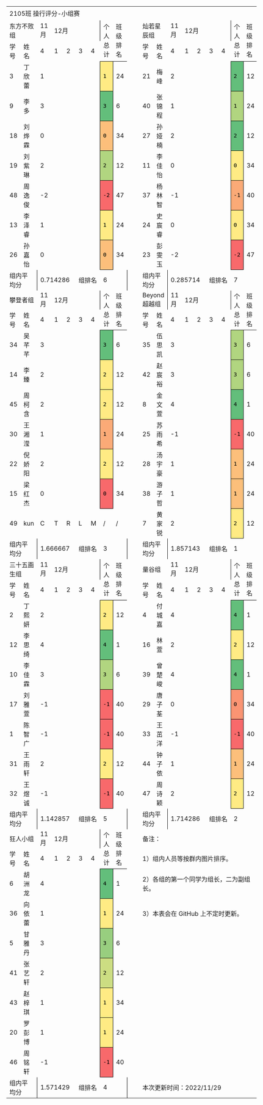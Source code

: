 <table border="0" cellpadding="0" cellspacing="0" width="652" style="border-collapse:
 collapse;table-layout:fixed;width:492pt">
 <colgroup><col class="xl66" width="33" style="mso-width-source:userset;mso-width-alt:1056;
 width:25pt">
 <col class="xl66" width="72" style="mso-width-source:userset;mso-width-alt:2304;
 width:54pt">
 <col class="xl66" width="29" span="5" style="mso-width-source:userset;mso-width-alt:
 928;width:22pt">
 <col class="xl66" width="35" style="mso-width-source:userset;mso-width-alt:1120;
 width:26pt">
 <col class="xl66" width="36" style="mso-width-source:userset;mso-width-alt:1152;
 width:27pt">
 <col class="xl66" width="6" style="mso-width-source:userset;mso-width-alt:192;
 width:5pt">
 <col class="xl66" width="33" style="mso-width-source:userset;mso-width-alt:1056;
 width:25pt">
 <col class="xl66" width="72" style="width:54pt">
 <col class="xl66" width="29" span="5" style="mso-width-source:userset;mso-width-alt:
 928;width:22pt">
 <col class="xl66" width="35" span="2" style="mso-width-source:userset;mso-width-alt:
 1120;width:26pt">
 <col class="xl66" width="5" style="mso-width-source:userset;mso-width-alt:160;
 width:4pt">
 </colgroup><tbody><tr height="36" style="mso-height-source:userset;height:27.0pt">
  <td colspan="19" height="36" class="xl76" width="647" style="border-right:.5pt solid black;
  height:27.0pt;width:488pt">2105班 操行评分-小组赛</td>
  <td class="xl68" width="5" style="width:4pt">　</td>
 </tr>
 <tr height="21" style="height:15.75pt">
  <td colspan="2" height="21" class="xl65" style="height:15.75pt">东方不败组</td>
  <td class="xl85" style="border-top:none;border-left:none">11月</td>
  <td colspan="4" class="xl87" style="border-right:.5pt solid black;border-left:
  none">12月</td>
  <td rowspan="2" class="xl80" width="35" style="border-bottom:.5pt solid black;
  border-top:none;width:26pt">个人总计</td>
  <td rowspan="2" class="xl80" width="36" style="border-bottom:.5pt solid black;
  border-top:none;width:27pt">班级排名</td>
  <td class="xl69" width="6" style="border-top:none;border-left:none;width:5pt">　</td>
  <td colspan="2" class="xl65" style="border-left:none">灿若星辰组</td>
  <td class="xl85" style="border-top:none;border-left:none">11月</td>
  <td colspan="4" class="xl87" style="border-right:.5pt solid black;border-left:
  none">12月</td>
  <td rowspan="2" class="xl80" width="35" style="border-bottom:.5pt solid black;
  border-top:none;width:26pt">个人总计</td>
  <td rowspan="2" class="xl80" width="35" style="border-bottom:.5pt solid black;
  border-top:none;width:26pt">班级排名</td>
  <td class="xl68">　</td>
 </tr>
 <tr height="21" style="height:15.75pt">
  <td height="21" class="xl65" style="height:15.75pt;border-top:none">学号</td>
  <td class="xl65" style="border-top:none;border-left:none">姓名</td>
  <td class="xl65" style="border-top:none;border-left:none">4</td>
  <td class="xl86" style="border-left:none">1</td>
  <td class="xl86" style="border-left:none">2</td>
  <td class="xl86" style="border-left:none">3</td>
  <td class="xl86" style="border-left:none">4</td>
  <td class="xl70" width="6" style="border-left:none;width:5pt">　</td>
  <td class="xl65" style="border-top:none;border-left:none">学号</td>
  <td class="xl65" style="border-top:none;border-left:none">姓名</td>
  <td class="xl65" style="border-top:none;border-left:none">4</td>
  <td class="xl86" style="border-left:none">1</td>
  <td class="xl86" style="border-left:none">2</td>
  <td class="xl86" style="border-left:none">3</td>
  <td class="xl86" style="border-left:none">4</td>
  <td class="xl68">　</td>
 </tr>
 <tr height="21" style="height:15.75pt">
  <td height="21" class="xl65" style="height:15.75pt;border-top:none">3</td>
  <td class="xl65" style="border-top:none;border-left:none">丁欣蕾</td>
  <td class="xl65" style="border-top:none;border-left:none">1</td>
  <td class="xl65" style="border-top:none;border-left:none">　</td>
  <td class="xl65" style="border-top:none;border-left:none">　</td>
  <td class="xl65" style="border-top:none;border-left:none">　</td>
  <td class="xl65" style="border-top:none;border-left:none">　</td>
  <td class="xl65" style="border-top:none;border-left:none;font-size:11.0pt;
  color:black;font-weight:400;text-decoration:none;text-underline-style:none;
  text-line-through:none;font-family:华文中宋, monospace;mso-font-charset:134;
  border:.5pt solid windowtext;background:#FFEB84;mso-pattern:black none">1</td>
  <td class="xl65" style="border-top:none;border-left:none">24</td>
  <td class="xl67" style="border-top:none;border-left:none">　</td>
  <td class="xl65" style="border-top:none;border-left:none">21</td>
  <td class="xl65" style="border-top:none;border-left:none">梅峰</td>
  <td class="xl65" style="border-top:none;border-left:none">2</td>
  <td class="xl65" style="border-top:none;border-left:none">　</td>
  <td class="xl65" style="border-top:none;border-left:none">　</td>
  <td class="xl65" style="border-top:none;border-left:none">　</td>
  <td class="xl65" style="border-top:none;border-left:none">　</td>
  <td class="xl65" style="border-top:none;border-left:none;font-size:11.0pt;
  color:black;font-weight:400;text-decoration:none;text-underline-style:none;
  text-line-through:none;font-family:华文中宋, monospace;mso-font-charset:134;
  border:.5pt solid windowtext;background:#63BE7B;mso-pattern:black none">2</td>
  <td class="xl65" style="border-top:none;border-left:none">12</td>
  <td class="xl68">　</td>
 </tr>
 <tr height="21" style="height:15.75pt">
  <td height="21" class="xl65" style="height:15.75pt;border-top:none">9</td>
  <td class="xl65" style="border-top:none;border-left:none">李多</td>
  <td class="xl65" style="border-top:none;border-left:none">3</td>
  <td class="xl65" style="border-top:none;border-left:none">　</td>
  <td class="xl65" style="border-top:none;border-left:none">　</td>
  <td class="xl65" style="border-top:none;border-left:none">　</td>
  <td class="xl65" style="border-top:none;border-left:none">　</td>
  <td class="xl65" style="border-top:none;border-left:none;font-size:11.0pt;
  color:black;font-weight:400;text-decoration:none;text-underline-style:none;
  text-line-through:none;font-family:华文中宋, monospace;mso-font-charset:134;
  border:.5pt solid windowtext;background:#63BE7B;mso-pattern:black none">3</td>
  <td class="xl65" style="border-top:none;border-left:none">6</td>
  <td class="xl67" style="border-top:none;border-left:none">　</td>
  <td class="xl65" style="border-top:none;border-left:none">40</td>
  <td class="xl65" style="border-top:none;border-left:none">张锦程</td>
  <td class="xl65" style="border-top:none;border-left:none">1</td>
  <td class="xl65" style="border-top:none;border-left:none">　</td>
  <td class="xl65" style="border-top:none;border-left:none">　</td>
  <td class="xl65" style="border-top:none;border-left:none">　</td>
  <td class="xl65" style="border-top:none;border-left:none">　</td>
  <td class="xl65" style="border-top:none;border-left:none;font-size:11.0pt;
  color:black;font-weight:400;text-decoration:none;text-underline-style:none;
  text-line-through:none;font-family:华文中宋, monospace;mso-font-charset:134;
  border:.5pt solid windowtext;background:#B1D580;mso-pattern:black none">1</td>
  <td class="xl65" style="border-top:none;border-left:none">24</td>
  <td class="xl68">　</td>
 </tr>
 <tr height="21" style="height:15.75pt">
  <td height="21" class="xl65" style="height:15.75pt;border-top:none">18</td>
  <td class="xl65" style="border-top:none;border-left:none">刘烨霖</td>
  <td class="xl65" style="border-top:none;border-left:none">0</td>
  <td class="xl65" style="border-top:none;border-left:none">　</td>
  <td class="xl65" style="border-top:none;border-left:none">　</td>
  <td class="xl65" style="border-top:none;border-left:none">　</td>
  <td class="xl65" style="border-top:none;border-left:none">　</td>
  <td class="xl65" style="border-top:none;border-left:none;font-size:11.0pt;
  color:black;font-weight:400;text-decoration:none;text-underline-style:none;
  text-line-through:none;font-family:华文中宋, monospace;mso-font-charset:134;
  border:.5pt solid windowtext;background:#FCBF7B;mso-pattern:black none">0</td>
  <td class="xl65" style="border-top:none;border-left:none">34</td>
  <td class="xl67" style="border-top:none;border-left:none">　</td>
  <td class="xl65" style="border-top:none;border-left:none">27</td>
  <td class="xl65" style="border-top:none;border-left:none">孙娅楠</td>
  <td class="xl65" style="border-top:none;border-left:none">2</td>
  <td class="xl65" style="border-top:none;border-left:none">　</td>
  <td class="xl65" style="border-top:none;border-left:none">　</td>
  <td class="xl65" style="border-top:none;border-left:none">　</td>
  <td class="xl65" style="border-top:none;border-left:none">　</td>
  <td class="xl65" style="border-top:none;border-left:none;font-size:11.0pt;
  color:black;font-weight:400;text-decoration:none;text-underline-style:none;
  text-line-through:none;font-family:华文中宋, monospace;mso-font-charset:134;
  border:.5pt solid windowtext;background:#63BE7B;mso-pattern:black none">2</td>
  <td class="xl65" style="border-top:none;border-left:none">12</td>
  <td class="xl68">　</td>
 </tr>
 <tr height="21" style="height:15.75pt">
  <td height="21" class="xl65" style="height:15.75pt;border-top:none">19</td>
  <td class="xl65" style="border-top:none;border-left:none">刘紫琳</td>
  <td class="xl65" style="border-top:none;border-left:none">2</td>
  <td class="xl65" style="border-top:none;border-left:none">　</td>
  <td class="xl65" style="border-top:none;border-left:none">　</td>
  <td class="xl65" style="border-top:none;border-left:none">　</td>
  <td class="xl65" style="border-top:none;border-left:none">　</td>
  <td class="xl65" style="border-top:none;border-left:none;font-size:11.0pt;
  color:black;font-weight:400;text-decoration:none;text-underline-style:none;
  text-line-through:none;font-family:华文中宋, monospace;mso-font-charset:134;
  border:.5pt solid windowtext;background:#B1D580;mso-pattern:black none">2</td>
  <td class="xl65" style="border-top:none;border-left:none">12</td>
  <td class="xl67" style="border-top:none;border-left:none">　</td>
  <td class="xl65" style="border-top:none;border-left:none">11</td>
  <td class="xl65" style="border-top:none;border-left:none">李佳怡</td>
  <td class="xl65" style="border-top:none;border-left:none">0</td>
  <td class="xl65" style="border-top:none;border-left:none">　</td>
  <td class="xl65" style="border-top:none;border-left:none">　</td>
  <td class="xl65" style="border-top:none;border-left:none">　</td>
  <td class="xl65" style="border-top:none;border-left:none">　</td>
  <td class="xl65" style="border-top:none;border-left:none;font-size:11.0pt;
  color:black;font-weight:400;text-decoration:none;text-underline-style:none;
  text-line-through:none;font-family:华文中宋, monospace;mso-font-charset:134;
  border:.5pt solid windowtext;background:#FFEB84;mso-pattern:black none">0</td>
  <td class="xl65" style="border-top:none;border-left:none">34</td>
  <td class="xl68">　</td>
 </tr>
 <tr height="21" style="height:15.75pt">
  <td height="21" class="xl65" style="height:15.75pt;border-top:none">48</td>
  <td class="xl65" style="border-top:none;border-left:none">周逸俊</td>
  <td class="xl65" style="border-top:none;border-left:none">-2</td>
  <td class="xl65" style="border-top:none;border-left:none">　</td>
  <td class="xl65" style="border-top:none;border-left:none">　</td>
  <td class="xl65" style="border-top:none;border-left:none">　</td>
  <td class="xl65" style="border-top:none;border-left:none">　</td>
  <td class="xl65" style="border-top:none;border-left:none;font-size:11.0pt;
  color:black;font-weight:400;text-decoration:none;text-underline-style:none;
  text-line-through:none;font-family:华文中宋, monospace;mso-font-charset:134;
  border:.5pt solid windowtext;background:#F8696B;mso-pattern:black none">-2</td>
  <td class="xl65" style="border-top:none;border-left:none">47</td>
  <td class="xl67" style="border-top:none;border-left:none">　</td>
  <td class="xl65" style="border-top:none;border-left:none">37</td>
  <td class="xl65" style="border-top:none;border-left:none">杨林智</td>
  <td class="xl65" style="border-top:none;border-left:none">-1</td>
  <td class="xl65" style="border-top:none;border-left:none">　</td>
  <td class="xl65" style="border-top:none;border-left:none">　</td>
  <td class="xl65" style="border-top:none;border-left:none">　</td>
  <td class="xl65" style="border-top:none;border-left:none">　</td>
  <td class="xl65" style="border-top:none;border-left:none;font-size:11.0pt;
  color:black;font-weight:400;text-decoration:none;text-underline-style:none;
  text-line-through:none;font-family:华文中宋, monospace;mso-font-charset:134;
  border:.5pt solid windowtext;background:#FBAA77;mso-pattern:black none">-1</td>
  <td class="xl65" style="border-top:none;border-left:none">40</td>
  <td class="xl68">　</td>
 </tr>
 <tr height="21" style="height:15.75pt">
  <td height="21" class="xl65" style="height:15.75pt;border-top:none">13</td>
  <td class="xl65" style="border-top:none;border-left:none">李泽睿</td>
  <td class="xl65" style="border-top:none;border-left:none">1</td>
  <td class="xl65" style="border-top:none;border-left:none">　</td>
  <td class="xl65" style="border-top:none;border-left:none">　</td>
  <td class="xl65" style="border-top:none;border-left:none">　</td>
  <td class="xl65" style="border-top:none;border-left:none">　</td>
  <td class="xl65" style="border-top:none;border-left:none;font-size:11.0pt;
  color:black;font-weight:400;text-decoration:none;text-underline-style:none;
  text-line-through:none;font-family:华文中宋, monospace;mso-font-charset:134;
  border:.5pt solid windowtext;background:#FFEB84;mso-pattern:black none">1</td>
  <td class="xl65" style="border-top:none;border-left:none">24</td>
  <td class="xl67" style="border-top:none;border-left:none">　</td>
  <td class="xl65" style="border-top:none;border-left:none">24</td>
  <td class="xl65" style="border-top:none;border-left:none">史宸睿</td>
  <td class="xl65" style="border-top:none;border-left:none">0</td>
  <td class="xl65" style="border-top:none;border-left:none">　</td>
  <td class="xl65" style="border-top:none;border-left:none">　</td>
  <td class="xl65" style="border-top:none;border-left:none">　</td>
  <td class="xl65" style="border-top:none;border-left:none">　</td>
  <td class="xl65" style="border-top:none;border-left:none;font-size:11.0pt;
  color:black;font-weight:400;text-decoration:none;text-underline-style:none;
  text-line-through:none;font-family:华文中宋, monospace;mso-font-charset:134;
  border:.5pt solid windowtext;background:#FFEB84;mso-pattern:black none">0</td>
  <td class="xl65" style="border-top:none;border-left:none">34</td>
  <td class="xl68">　</td>
 </tr>
 <tr height="21" style="height:15.75pt">
  <td height="21" class="xl65" style="height:15.75pt;border-top:none">26</td>
  <td class="xl65" style="border-top:none;border-left:none">孙嘉怡</td>
  <td class="xl65" style="border-top:none;border-left:none">0</td>
  <td class="xl65" style="border-top:none;border-left:none">　</td>
  <td class="xl65" style="border-top:none;border-left:none">　</td>
  <td class="xl65" style="border-top:none;border-left:none">　</td>
  <td class="xl65" style="border-top:none;border-left:none">　</td>
  <td class="xl65" style="border-top:none;border-left:none;font-size:11.0pt;
  color:black;font-weight:400;text-decoration:none;text-underline-style:none;
  text-line-through:none;font-family:华文中宋, monospace;mso-font-charset:134;
  border:.5pt solid windowtext;background:#FCBF7B;mso-pattern:black none">0</td>
  <td class="xl65" style="border-top:none;border-left:none">34</td>
  <td class="xl67" style="border-top:none;border-left:none">　</td>
  <td class="xl65" style="border-top:none;border-left:none">23</td>
  <td class="xl65" style="border-top:none;border-left:none">彭雯玉</td>
  <td class="xl65" style="border-top:none;border-left:none">-2</td>
  <td class="xl65" style="border-top:none;border-left:none">　</td>
  <td class="xl65" style="border-top:none;border-left:none">　</td>
  <td class="xl65" style="border-top:none;border-left:none">　</td>
  <td class="xl65" style="border-top:none;border-left:none">　</td>
  <td class="xl65" style="border-top:none;border-left:none;font-size:11.0pt;
  color:black;font-weight:400;text-decoration:none;text-underline-style:none;
  text-line-through:none;font-family:华文中宋, monospace;mso-font-charset:134;
  border:.5pt solid windowtext;background:#F8696B;mso-pattern:black none">-2</td>
  <td class="xl65" style="border-top:none;border-left:none">47</td>
  <td class="xl68">　</td>
 </tr>
 <tr height="21" style="height:15.75pt">
  <td colspan="2" height="21" class="xl82" style="border-right:.5pt solid black;
  height:15.75pt">组内平均分</td>
  <td colspan="3" class="xl82" style="border-left:none">0.714286</td>
  <td colspan="2" class="xl65">组排名</td>
  <td colspan="2" class="xl82" style="border-right:.5pt solid black;border-left:
  none">6</td>
  <td class="xl71" style="border-top:none">　</td>
  <td colspan="2" class="xl82" style="border-right:.5pt solid black;border-left:
  none">组内平均分</td>
  <td colspan="3" class="xl82" style="border-left:none">0.285714</td>
  <td colspan="2" class="xl65">组排名</td>
  <td colspan="2" class="xl82" style="border-right:.5pt solid black;border-left:
  none">7</td>
  <td class="xl68">　</td>
 </tr>
 <tr height="0" style="display:none;mso-height-source:userset;mso-height-alt:
  75">
  <td class="xl67" style="border-top:none">　</td>
  <td class="xl67" style="border-top:none;border-left:none">　</td>
  <td class="xl67" style="border-top:none;border-left:none">　</td>
  <td class="xl67" style="border-top:none;border-left:none">　</td>
  <td class="xl67" style="border-top:none;border-left:none">　</td>
  <td class="xl67" style="border-top:none;border-left:none">　</td>
  <td class="xl67" style="border-top:none;border-left:none">　</td>
  <td class="xl67" style="border-top:none;border-left:none">　</td>
  <td class="xl67" style="border-top:none;border-left:none">　</td>
  <td class="xl68">　</td>
  <td class="xl68">　</td>
  <td class="xl68">　</td>
  <td class="xl68">　</td>
  <td class="xl68">　</td>
  <td class="xl68">　</td>
  <td class="xl68">　</td>
  <td class="xl68">　</td>
  <td class="xl68">　</td>
  <td class="xl68">　</td>
  <td class="xl68">　</td>
 </tr>
 <tr height="21" style="height:15.75pt">
  <td colspan="2" height="21" class="xl65" style="height:15.75pt">攀登者组</td>
  <td class="xl85" style="border-top:none;border-left:none">11月</td>
  <td colspan="4" class="xl87" style="border-right:.5pt solid black;border-left:
  none">12月</td>
  <td rowspan="2" class="xl80" width="35" style="border-bottom:.5pt solid black;
  border-top:none;width:26pt">个人总计</td>
  <td rowspan="2" class="xl80" width="36" style="border-bottom:.5pt solid black;
  border-top:none;width:27pt">班级排名</td>
  <td class="xl72" width="6" style="width:5pt">　</td>
  <td colspan="2" class="xl82" style="border-right:.5pt solid black">Beyond 超越组</td>
  <td class="xl85" style="border-left:none">11月</td>
  <td colspan="4" class="xl87" style="border-right:.5pt solid black;border-left:
  none">12月</td>
  <td rowspan="2" class="xl80" width="35" style="border-bottom:.5pt solid black;
  width:26pt">个人总计</td>
  <td rowspan="2" class="xl80" width="35" style="border-bottom:.5pt solid black;
  width:26pt">班级排名</td>
  <td class="xl68">　</td>
 </tr>
 <tr height="21" style="height:15.75pt">
  <td height="21" class="xl65" style="height:15.75pt;border-top:none">学号</td>
  <td class="xl65" style="border-top:none;border-left:none">姓名</td>
  <td class="xl65" style="border-top:none;border-left:none">4</td>
  <td class="xl86" style="border-left:none">1</td>
  <td class="xl86" style="border-left:none">2</td>
  <td class="xl86" style="border-left:none">3</td>
  <td class="xl86" style="border-left:none">4</td>
  <td class="xl72" width="6" style="width:5pt">　</td>
  <td class="xl65" style="border-top:none">学号</td>
  <td class="xl65" style="border-top:none;border-left:none">姓名</td>
  <td class="xl65" style="border-top:none;border-left:none">4</td>
  <td class="xl86" style="border-left:none">1</td>
  <td class="xl86" style="border-left:none">2</td>
  <td class="xl86" style="border-left:none">3</td>
  <td class="xl86" style="border-left:none">4</td>
  <td class="xl68">　</td>
 </tr>
 <tr height="21" style="height:15.75pt">
  <td height="21" class="xl65" style="height:15.75pt;border-top:none">34</td>
  <td class="xl65" style="border-top:none;border-left:none">吴芊芊</td>
  <td class="xl65" style="border-top:none;border-left:none">3</td>
  <td class="xl65" style="border-top:none;border-left:none">　</td>
  <td class="xl65" style="border-top:none;border-left:none">　</td>
  <td class="xl65" style="border-top:none;border-left:none">　</td>
  <td class="xl65" style="border-top:none;border-left:none">　</td>
  <td class="xl65" style="border-top:none;border-left:none;font-size:11.0pt;
  color:black;font-weight:400;text-decoration:none;text-underline-style:none;
  text-line-through:none;font-family:华文中宋, monospace;mso-font-charset:134;
  border:.5pt solid windowtext;background:#63BE7B;mso-pattern:black none">3</td>
  <td class="xl65" style="border-top:none;border-left:none">6</td>
  <td class="xl68">　</td>
  <td class="xl65" style="border-top:none">35</td>
  <td class="xl65" style="border-top:none;border-left:none">伍思凯</td>
  <td class="xl65" style="border-top:none;border-left:none">3</td>
  <td class="xl65" style="border-top:none;border-left:none">　</td>
  <td class="xl65" style="border-top:none;border-left:none">　</td>
  <td class="xl65" style="border-top:none;border-left:none">　</td>
  <td class="xl65" style="border-top:none;border-left:none">　</td>
  <td class="xl65" style="border-top:none;border-left:none;font-size:11.0pt;
  color:black;font-weight:400;text-decoration:none;text-underline-style:none;
  text-line-through:none;font-family:华文中宋, monospace;mso-font-charset:134;
  border:.5pt solid windowtext;background:#B1D580;mso-pattern:black none">3</td>
  <td class="xl65" style="border-top:none;border-left:none">6</td>
  <td class="xl68">　</td>
 </tr>
 <tr height="21" style="height:15.75pt">
  <td height="21" class="xl65" style="height:15.75pt;border-top:none">14</td>
  <td class="xl65" style="border-top:none;border-left:none">李臻</td>
  <td class="xl65" style="border-top:none;border-left:none">2</td>
  <td class="xl65" style="border-top:none;border-left:none">　</td>
  <td class="xl65" style="border-top:none;border-left:none">　</td>
  <td class="xl65" style="border-top:none;border-left:none">　</td>
  <td class="xl65" style="border-top:none;border-left:none">　</td>
  <td class="xl65" style="border-top:none;border-left:none;font-size:11.0pt;
  color:black;font-weight:400;text-decoration:none;text-underline-style:none;
  text-line-through:none;font-family:华文中宋, monospace;mso-font-charset:134;
  border:.5pt solid windowtext;background:#FFEB84;mso-pattern:black none">2</td>
  <td class="xl65" style="border-top:none;border-left:none">12</td>
  <td class="xl68">　</td>
  <td class="xl65" style="border-top:none">42</td>
  <td class="xl65" style="border-top:none;border-left:none">赵宸裕</td>
  <td class="xl65" style="border-top:none;border-left:none">3</td>
  <td class="xl65" style="border-top:none;border-left:none">　</td>
  <td class="xl65" style="border-top:none;border-left:none">　</td>
  <td class="xl65" style="border-top:none;border-left:none">　</td>
  <td class="xl65" style="border-top:none;border-left:none">　</td>
  <td class="xl65" style="border-top:none;border-left:none;font-size:11.0pt;
  color:black;font-weight:400;text-decoration:none;text-underline-style:none;
  text-line-through:none;font-family:华文中宋, monospace;mso-font-charset:134;
  border:.5pt solid windowtext;background:#B1D580;mso-pattern:black none">3</td>
  <td class="xl65" style="border-top:none;border-left:none">6</td>
  <td class="xl68">　</td>
 </tr>
 <tr height="21" style="height:15.75pt">
  <td height="21" class="xl65" style="height:15.75pt;border-top:none">45</td>
  <td class="xl65" style="border-top:none;border-left:none">周柯含</td>
  <td class="xl65" style="border-top:none;border-left:none">2</td>
  <td class="xl65" style="border-top:none;border-left:none">　</td>
  <td class="xl65" style="border-top:none;border-left:none">　</td>
  <td class="xl65" style="border-top:none;border-left:none">　</td>
  <td class="xl65" style="border-top:none;border-left:none">　</td>
  <td class="xl65" style="border-top:none;border-left:none;font-size:11.0pt;
  color:black;font-weight:400;text-decoration:none;text-underline-style:none;
  text-line-through:none;font-family:华文中宋, monospace;mso-font-charset:134;
  border:.5pt solid windowtext;background:#FFEB84;mso-pattern:black none">2</td>
  <td class="xl65" style="border-top:none;border-left:none">12</td>
  <td class="xl68">　</td>
  <td class="xl65" style="border-top:none">8</td>
  <td class="xl65" style="border-top:none;border-left:none">金文萱</td>
  <td class="xl65" style="border-top:none;border-left:none">4</td>
  <td class="xl65" style="border-top:none;border-left:none">　</td>
  <td class="xl65" style="border-top:none;border-left:none">　</td>
  <td class="xl65" style="border-top:none;border-left:none">　</td>
  <td class="xl65" style="border-top:none;border-left:none">　</td>
  <td class="xl65" style="border-top:none;border-left:none;font-size:11.0pt;
  color:black;font-weight:400;text-decoration:none;text-underline-style:none;
  text-line-through:none;font-family:华文中宋, monospace;mso-font-charset:134;
  border:.5pt solid windowtext;background:#63BE7B;mso-pattern:black none">4</td>
  <td class="xl65" style="border-top:none;border-left:none">1</td>
  <td class="xl68">　</td>
 </tr>
 <tr height="21" style="height:15.75pt">
  <td height="21" class="xl65" style="height:15.75pt;border-top:none">30</td>
  <td class="xl65" style="border-top:none;border-left:none">王湘滢</td>
  <td class="xl65" style="border-top:none;border-left:none">1</td>
  <td class="xl65" style="border-top:none;border-left:none">　</td>
  <td class="xl65" style="border-top:none;border-left:none">　</td>
  <td class="xl65" style="border-top:none;border-left:none">　</td>
  <td class="xl65" style="border-top:none;border-left:none">　</td>
  <td class="xl65" style="border-top:none;border-left:none;font-size:11.0pt;
  color:black;font-weight:400;text-decoration:none;text-underline-style:none;
  text-line-through:none;font-family:华文中宋, monospace;mso-font-charset:134;
  border:.5pt solid windowtext;background:#FBAA77;mso-pattern:black none">1</td>
  <td class="xl65" style="border-top:none;border-left:none">24</td>
  <td class="xl68">　</td>
  <td class="xl65" style="border-top:none">25</td>
  <td class="xl65" style="border-top:none;border-left:none">苏雨希</td>
  <td class="xl65" style="border-top:none;border-left:none">-1</td>
  <td class="xl65" style="border-top:none;border-left:none">　</td>
  <td class="xl65" style="border-top:none;border-left:none">　</td>
  <td class="xl65" style="border-top:none;border-left:none">　</td>
  <td class="xl65" style="border-top:none;border-left:none">　</td>
  <td class="xl65" style="border-top:none;border-left:none;font-size:11.0pt;
  color:black;font-weight:400;text-decoration:none;text-underline-style:none;
  text-line-through:none;font-family:华文中宋, monospace;mso-font-charset:134;
  border:.5pt solid windowtext;background:#F8696B;mso-pattern:black none">-1</td>
  <td class="xl65" style="border-top:none;border-left:none">40</td>
  <td class="xl68">　</td>
 </tr>
 <tr height="21" style="height:15.75pt">
  <td height="21" class="xl65" style="height:15.75pt;border-top:none">22</td>
  <td class="xl65" style="border-top:none;border-left:none">倪娇阳</td>
  <td class="xl65" style="border-top:none;border-left:none">2</td>
  <td class="xl65" style="border-top:none;border-left:none">　</td>
  <td class="xl65" style="border-top:none;border-left:none">　</td>
  <td class="xl65" style="border-top:none;border-left:none">　</td>
  <td class="xl65" style="border-top:none;border-left:none">　</td>
  <td class="xl65" style="border-top:none;border-left:none;font-size:11.0pt;
  color:black;font-weight:400;text-decoration:none;text-underline-style:none;
  text-line-through:none;font-family:华文中宋, monospace;mso-font-charset:134;
  border:.5pt solid windowtext;background:#FFEB84;mso-pattern:black none">2</td>
  <td class="xl65" style="border-top:none;border-left:none">12</td>
  <td class="xl68">　</td>
  <td class="xl65" style="border-top:none">28</td>
  <td class="xl65" style="border-top:none;border-left:none">汤宇豪</td>
  <td class="xl65" style="border-top:none;border-left:none">1</td>
  <td class="xl65" style="border-top:none;border-left:none">　</td>
  <td class="xl65" style="border-top:none;border-left:none">　</td>
  <td class="xl65" style="border-top:none;border-left:none">　</td>
  <td class="xl65" style="border-top:none;border-left:none">　</td>
  <td class="xl65" style="border-top:none;border-left:none;font-size:11.0pt;
  color:black;font-weight:400;text-decoration:none;text-underline-style:none;
  text-line-through:none;font-family:华文中宋, monospace;mso-font-charset:134;
  border:.5pt solid windowtext;background:#FCBF7B;mso-pattern:black none">1</td>
  <td class="xl65" style="border-top:none;border-left:none">24</td>
  <td class="xl68">　</td>
 </tr>
 <tr height="21" style="height:15.75pt">
  <td height="21" class="xl65" style="height:15.75pt;border-top:none">15</td>
  <td class="xl65" style="border-top:none;border-left:none">梁红杰</td>
  <td class="xl65" style="border-top:none;border-left:none">0</td>
  <td class="xl65" style="border-top:none;border-left:none">　</td>
  <td class="xl65" style="border-top:none;border-left:none">　</td>
  <td class="xl65" style="border-top:none;border-left:none">　</td>
  <td class="xl65" style="border-top:none;border-left:none">　</td>
  <td class="xl65" style="border-top:none;border-left:none;font-size:11.0pt;
  color:black;font-weight:400;text-decoration:none;text-underline-style:none;
  text-line-through:none;font-family:华文中宋, monospace;mso-font-charset:134;
  border:.5pt solid windowtext;background:#F8696B;mso-pattern:black none">0</td>
  <td class="xl65" style="border-top:none;border-left:none">34</td>
  <td class="xl68">　</td>
  <td class="xl65" style="border-top:none">38</td>
  <td class="xl65" style="border-top:none;border-left:none">游子哲</td>
  <td class="xl65" style="border-top:none;border-left:none">1</td>
  <td class="xl65" style="border-top:none;border-left:none">　</td>
  <td class="xl65" style="border-top:none;border-left:none">　</td>
  <td class="xl65" style="border-top:none;border-left:none">　</td>
  <td class="xl65" style="border-top:none;border-left:none">　</td>
  <td class="xl65" style="border-top:none;border-left:none;font-size:11.0pt;
  color:black;font-weight:400;text-decoration:none;text-underline-style:none;
  text-line-through:none;font-family:华文中宋, monospace;mso-font-charset:134;
  border:.5pt solid windowtext;background:#FCBF7B;mso-pattern:black none">1</td>
  <td class="xl65" style="border-top:none;border-left:none">24</td>
  <td class="xl68">　</td>
 </tr>
 <tr height="21" style="height:15.75pt">
  <td height="21" class="xl73" style="height:15.75pt;border-top:none">49</td>
  <td class="xl74" style="border-top:none;border-left:none">kun</td>
  <td class="xl74" style="border-top:none;border-left:none">C</td>
  <td class="xl74" style="border-top:none;border-left:none">T</td>
  <td class="xl74" style="border-top:none;border-left:none">R</td>
  <td class="xl74" style="border-top:none;border-left:none">L</td>
  <td class="xl74" style="border-top:none;border-left:none">M</td>
  <td class="xl65" style="border-top:none;border-left:none">/</td>
  <td class="xl65" style="border-top:none;border-left:none">/</td>
  <td class="xl68">　</td>
  <td class="xl65" style="border-top:none">7</td>
  <td class="xl65" style="border-top:none;border-left:none">黄家锐</td>
  <td class="xl65" style="border-top:none;border-left:none">2</td>
  <td class="xl65" style="border-top:none;border-left:none">　</td>
  <td class="xl65" style="border-top:none;border-left:none">　</td>
  <td class="xl65" style="border-top:none;border-left:none">　</td>
  <td class="xl65" style="border-top:none;border-left:none">　</td>
  <td class="xl65" style="border-top:none;border-left:none;font-size:11.0pt;
  color:black;font-weight:400;text-decoration:none;text-underline-style:none;
  text-line-through:none;font-family:华文中宋, monospace;mso-font-charset:134;
  border:.5pt solid windowtext;background:#FFEB84;mso-pattern:black none">2</td>
  <td class="xl65" style="border-top:none;border-left:none">12</td>
  <td class="xl68">　</td>
 </tr>
 <tr height="21" style="height:15.75pt">
  <td colspan="2" height="21" class="xl82" style="border-right:.5pt solid black;
  height:15.75pt">组内平均分</td>
  <td colspan="3" class="xl82" style="border-left:none">1.666667</td>
  <td colspan="2" class="xl65">组排名</td>
  <td colspan="2" class="xl82" style="border-right:.5pt solid black;border-left:
  none">3</td>
  <td class="xl68">　</td>
  <td colspan="2" class="xl82" style="border-right:.5pt solid black">组内平均分</td>
  <td colspan="3" class="xl82" style="border-left:none">1.857143</td>
  <td colspan="2" class="xl65">组排名</td>
  <td colspan="2" class="xl82" style="border-right:.5pt solid black;border-left:
  none">1</td>
  <td class="xl68">　</td>
 </tr>
 <tr height="0" style="display:none;mso-height-source:userset;mso-height-alt:
  75">
  <td class="xl67" style="border-top:none">　</td>
  <td class="xl67" style="border-top:none;border-left:none">　</td>
  <td class="xl67" style="border-top:none;border-left:none">　</td>
  <td class="xl67" style="border-top:none;border-left:none">　</td>
  <td class="xl67" style="border-top:none;border-left:none">　</td>
  <td class="xl67" style="border-top:none;border-left:none">　</td>
  <td class="xl67" style="border-top:none;border-left:none">　</td>
  <td class="xl67" style="border-top:none;border-left:none">　</td>
  <td class="xl67" style="border-top:none;border-left:none">　</td>
  <td class="xl68">　</td>
  <td class="xl68">　</td>
  <td class="xl68">　</td>
  <td class="xl68">　</td>
  <td class="xl68">　</td>
  <td class="xl68">　</td>
  <td class="xl68">　</td>
  <td class="xl68">　</td>
  <td class="xl68">　</td>
  <td class="xl68">　</td>
  <td class="xl68">　</td>
 </tr>
 <tr height="21" style="height:15.75pt">
  <td colspan="2" height="21" class="xl65" style="height:15.75pt">三十五画生组</td>
  <td class="xl85" style="border-top:none;border-left:none">11月</td>
  <td colspan="4" class="xl87" style="border-right:.5pt solid black;border-left:
  none">12月</td>
  <td rowspan="2" class="xl80" width="35" style="border-bottom:.5pt solid black;
  border-top:none;width:26pt">个人总计</td>
  <td rowspan="2" class="xl80" width="36" style="border-bottom:.5pt solid black;
  border-top:none;width:27pt">班级排名</td>
  <td class="xl72" width="6" style="width:5pt">　</td>
  <td colspan="2" class="xl65">量谷组</td>
  <td class="xl85" style="border-left:none">11月</td>
  <td colspan="4" class="xl87" style="border-right:.5pt solid black;border-left:
  none">12月</td>
  <td rowspan="2" class="xl80" width="35" style="border-bottom:.5pt solid black;
  width:26pt">个人总计</td>
  <td rowspan="2" class="xl80" width="35" style="border-bottom:.5pt solid black;
  width:26pt">班级排名</td>
  <td class="xl68">　</td>
 </tr>
 <tr height="21" style="height:15.75pt">
  <td height="21" class="xl65" style="height:15.75pt;border-top:none">学号</td>
  <td class="xl65" style="border-top:none;border-left:none">姓名</td>
  <td class="xl65" style="border-top:none;border-left:none">4</td>
  <td class="xl86" style="border-left:none">1</td>
  <td class="xl86" style="border-left:none">2</td>
  <td class="xl86" style="border-left:none">3</td>
  <td class="xl86" style="border-left:none">4</td>
  <td class="xl72" width="6" style="width:5pt">　</td>
  <td class="xl65" style="border-top:none">学号</td>
  <td class="xl65" style="border-top:none;border-left:none">姓名</td>
  <td class="xl65" style="border-top:none;border-left:none">4</td>
  <td class="xl86" style="border-left:none">1</td>
  <td class="xl86" style="border-left:none">2</td>
  <td class="xl86" style="border-left:none">3</td>
  <td class="xl86" style="border-left:none">4</td>
  <td class="xl68">　</td>
 </tr>
 <tr height="21" style="height:15.75pt">
  <td height="21" class="xl65" style="height:15.75pt;border-top:none">2</td>
  <td class="xl65" style="border-top:none;border-left:none">丁熙妍</td>
  <td class="xl65" style="border-top:none;border-left:none">2</td>
  <td class="xl65" style="border-top:none;border-left:none">　</td>
  <td class="xl65" style="border-top:none;border-left:none">　</td>
  <td class="xl65" style="border-top:none;border-left:none">　</td>
  <td class="xl65" style="border-top:none;border-left:none">　</td>
  <td class="xl65" style="border-top:none;border-left:none;font-size:11.0pt;
  color:black;font-weight:400;text-decoration:none;text-underline-style:none;
  text-line-through:none;font-family:华文中宋, monospace;mso-font-charset:134;
  border:.5pt solid windowtext;background:#FFEB84;mso-pattern:black none">2</td>
  <td class="xl65" style="border-top:none;border-left:none">12</td>
  <td class="xl68">　</td>
  <td class="xl65" style="border-top:none">4</td>
  <td class="xl65" style="border-top:none;border-left:none">付城嘉</td>
  <td class="xl65" style="border-top:none;border-left:none">4</td>
  <td class="xl65" style="border-top:none;border-left:none">　</td>
  <td class="xl65" style="border-top:none;border-left:none">　</td>
  <td class="xl65" style="border-top:none;border-left:none">　</td>
  <td class="xl65" style="border-top:none;border-left:none">　</td>
  <td class="xl65" style="border-top:none;border-left:none;font-size:11.0pt;
  color:black;font-weight:400;text-decoration:none;text-underline-style:none;
  text-line-through:none;font-family:华文中宋, monospace;mso-font-charset:134;
  border:.5pt solid windowtext;background:#63BE7B;mso-pattern:black none">4</td>
  <td class="xl65" style="border-top:none;border-left:none">1</td>
  <td class="xl68">　</td>
 </tr>
 <tr height="21" style="height:15.75pt">
  <td height="21" class="xl65" style="height:15.75pt;border-top:none">12</td>
  <td class="xl65" style="border-top:none;border-left:none">李思绮</td>
  <td class="xl65" style="border-top:none;border-left:none">4</td>
  <td class="xl65" style="border-top:none;border-left:none">　</td>
  <td class="xl65" style="border-top:none;border-left:none">　</td>
  <td class="xl65" style="border-top:none;border-left:none">　</td>
  <td class="xl65" style="border-top:none;border-left:none">　</td>
  <td class="xl65" style="border-top:none;border-left:none;font-size:11.0pt;
  color:black;font-weight:400;text-decoration:none;text-underline-style:none;
  text-line-through:none;font-family:华文中宋, monospace;mso-font-charset:134;
  border:.5pt solid windowtext;background:#63BE7B;mso-pattern:black none">4</td>
  <td class="xl65" style="border-top:none;border-left:none">1</td>
  <td class="xl68">　</td>
  <td class="xl65" style="border-top:none">16</td>
  <td class="xl65" style="border-top:none;border-left:none">林萱</td>
  <td class="xl65" style="border-top:none;border-left:none">2</td>
  <td class="xl65" style="border-top:none;border-left:none">　</td>
  <td class="xl65" style="border-top:none;border-left:none">　</td>
  <td class="xl65" style="border-top:none;border-left:none">　</td>
  <td class="xl65" style="border-top:none;border-left:none">　</td>
  <td class="xl65" style="border-top:none;border-left:none;font-size:11.0pt;
  color:black;font-weight:400;text-decoration:none;text-underline-style:none;
  text-line-through:none;font-family:华文中宋, monospace;mso-font-charset:134;
  border:.5pt solid windowtext;background:#FFEB84;mso-pattern:black none">2</td>
  <td class="xl65" style="border-top:none;border-left:none">12</td>
  <td class="xl68">　</td>
 </tr>
 <tr height="21" style="height:15.75pt">
  <td height="21" class="xl65" style="height:15.75pt;border-top:none">10</td>
  <td class="xl65" style="border-top:none;border-left:none">李佳霖</td>
  <td class="xl65" style="border-top:none;border-left:none">3</td>
  <td class="xl65" style="border-top:none;border-left:none">　</td>
  <td class="xl65" style="border-top:none;border-left:none">　</td>
  <td class="xl65" style="border-top:none;border-left:none">　</td>
  <td class="xl65" style="border-top:none;border-left:none">　</td>
  <td class="xl65" style="border-top:none;border-left:none;font-size:11.0pt;
  color:black;font-weight:400;text-decoration:none;text-underline-style:none;
  text-line-through:none;font-family:华文中宋, monospace;mso-font-charset:134;
  border:.5pt solid windowtext;background:#B1D580;mso-pattern:black none">3</td>
  <td class="xl65" style="border-top:none;border-left:none">6</td>
  <td class="xl68">　</td>
  <td class="xl65" style="border-top:none">39</td>
  <td class="xl65" style="border-top:none;border-left:none">曾楚峻</td>
  <td class="xl65" style="border-top:none;border-left:none">4</td>
  <td class="xl65" style="border-top:none;border-left:none">　</td>
  <td class="xl65" style="border-top:none;border-left:none">　</td>
  <td class="xl65" style="border-top:none;border-left:none">　</td>
  <td class="xl65" style="border-top:none;border-left:none">　</td>
  <td class="xl65" style="border-top:none;border-left:none;font-size:11.0pt;
  color:black;font-weight:400;text-decoration:none;text-underline-style:none;
  text-line-through:none;font-family:华文中宋, monospace;mso-font-charset:134;
  border:.5pt solid windowtext;background:#63BE7B;mso-pattern:black none">4</td>
  <td class="xl65" style="border-top:none;border-left:none">1</td>
  <td class="xl68">　</td>
 </tr>
 <tr height="21" style="height:15.75pt">
  <td height="21" class="xl65" style="height:15.75pt;border-top:none">17</td>
  <td class="xl65" style="border-top:none;border-left:none">刘雅萱</td>
  <td class="xl65" style="border-top:none;border-left:none">-1</td>
  <td class="xl65" style="border-top:none;border-left:none">　</td>
  <td class="xl65" style="border-top:none;border-left:none">　</td>
  <td class="xl65" style="border-top:none;border-left:none">　</td>
  <td class="xl65" style="border-top:none;border-left:none">　</td>
  <td class="xl65" style="border-top:none;border-left:none;font-size:11.0pt;
  color:black;font-weight:400;text-decoration:none;text-underline-style:none;
  text-line-through:none;font-family:华文中宋, monospace;mso-font-charset:134;
  border:.5pt solid windowtext;background:#F8696B;mso-pattern:black none">-1</td>
  <td class="xl65" style="border-top:none;border-left:none">40</td>
  <td class="xl68">　</td>
  <td class="xl65" style="border-top:none">29</td>
  <td class="xl65" style="border-top:none;border-left:none">唐子荃</td>
  <td class="xl65" style="border-top:none;border-left:none">0</td>
  <td class="xl65" style="border-top:none;border-left:none">　</td>
  <td class="xl65" style="border-top:none;border-left:none">　</td>
  <td class="xl65" style="border-top:none;border-left:none">　</td>
  <td class="xl65" style="border-top:none;border-left:none">　</td>
  <td class="xl65" style="border-top:none;border-left:none;font-size:11.0pt;
  color:black;font-weight:400;text-decoration:none;text-underline-style:none;
  text-line-through:none;font-family:华文中宋, monospace;mso-font-charset:134;
  border:.5pt solid windowtext;background:#FA9473;mso-pattern:black none">0</td>
  <td class="xl65" style="border-top:none;border-left:none">34</td>
  <td class="xl68">　</td>
 </tr>
 <tr height="21" style="height:15.75pt">
  <td height="21" class="xl65" style="height:15.75pt;border-top:none">1</td>
  <td class="xl65" style="border-top:none;border-left:none">陈智广</td>
  <td class="xl65" style="border-top:none;border-left:none">-1</td>
  <td class="xl65" style="border-top:none;border-left:none">　</td>
  <td class="xl65" style="border-top:none;border-left:none">　</td>
  <td class="xl65" style="border-top:none;border-left:none">　</td>
  <td class="xl65" style="border-top:none;border-left:none">　</td>
  <td class="xl65" style="border-top:none;border-left:none;font-size:11.0pt;
  color:black;font-weight:400;text-decoration:none;text-underline-style:none;
  text-line-through:none;font-family:华文中宋, monospace;mso-font-charset:134;
  border:.5pt solid windowtext;background:#F8696B;mso-pattern:black none">-1</td>
  <td class="xl65" style="border-top:none;border-left:none">40</td>
  <td class="xl68">　</td>
  <td class="xl65" style="border-top:none">33</td>
  <td class="xl65" style="border-top:none;border-left:none">王茁洋</td>
  <td class="xl65" style="border-top:none;border-left:none">-1</td>
  <td class="xl65" style="border-top:none;border-left:none">　</td>
  <td class="xl65" style="border-top:none;border-left:none">　</td>
  <td class="xl65" style="border-top:none;border-left:none">　</td>
  <td class="xl65" style="border-top:none;border-left:none">　</td>
  <td class="xl65" style="border-top:none;border-left:none;font-size:11.0pt;
  color:black;font-weight:400;text-decoration:none;text-underline-style:none;
  text-line-through:none;font-family:华文中宋, monospace;mso-font-charset:134;
  border:.5pt solid windowtext;background:#F8696B;mso-pattern:black none">-1</td>
  <td class="xl65" style="border-top:none;border-left:none">40</td>
  <td class="xl68">　</td>
 </tr>
 <tr height="21" style="height:15.75pt">
  <td height="21" class="xl65" style="height:15.75pt;border-top:none">31</td>
  <td class="xl65" style="border-top:none;border-left:none">王雨轩</td>
  <td class="xl65" style="border-top:none;border-left:none">2</td>
  <td class="xl65" style="border-top:none;border-left:none">　</td>
  <td class="xl65" style="border-top:none;border-left:none">　</td>
  <td class="xl65" style="border-top:none;border-left:none">　</td>
  <td class="xl65" style="border-top:none;border-left:none">　</td>
  <td class="xl65" style="border-top:none;border-left:none;font-size:11.0pt;
  color:black;font-weight:400;text-decoration:none;text-underline-style:none;
  text-line-through:none;font-family:华文中宋, monospace;mso-font-charset:134;
  border:.5pt solid windowtext;background:#FFEB84;mso-pattern:black none">2</td>
  <td class="xl65" style="border-top:none;border-left:none">12</td>
  <td class="xl68">　</td>
  <td class="xl65" style="border-top:none">44</td>
  <td class="xl65" style="border-top:none;border-left:none">钟子依</td>
  <td class="xl65" style="border-top:none;border-left:none">1</td>
  <td class="xl65" style="border-top:none;border-left:none">　</td>
  <td class="xl65" style="border-top:none;border-left:none">　</td>
  <td class="xl65" style="border-top:none;border-left:none">　</td>
  <td class="xl65" style="border-top:none;border-left:none">　</td>
  <td class="xl65" style="border-top:none;border-left:none;font-size:11.0pt;
  color:black;font-weight:400;text-decoration:none;text-underline-style:none;
  text-line-through:none;font-family:华文中宋, monospace;mso-font-charset:134;
  border:.5pt solid windowtext;background:#FCBF7B;mso-pattern:black none">1</td>
  <td class="xl65" style="border-top:none;border-left:none">24</td>
  <td class="xl68">　</td>
 </tr>
 <tr height="21" style="height:15.75pt">
  <td height="21" class="xl65" style="height:15.75pt;border-top:none">32</td>
  <td class="xl65" style="border-top:none;border-left:none">王煜诚</td>
  <td class="xl65" style="border-top:none;border-left:none">-1</td>
  <td class="xl65" style="border-top:none;border-left:none">　</td>
  <td class="xl65" style="border-top:none;border-left:none">　</td>
  <td class="xl65" style="border-top:none;border-left:none">　</td>
  <td class="xl65" style="border-top:none;border-left:none">　</td>
  <td class="xl65" style="border-top:none;border-left:none;font-size:11.0pt;
  color:black;font-weight:400;text-decoration:none;text-underline-style:none;
  text-line-through:none;font-family:华文中宋, monospace;mso-font-charset:134;
  border:.5pt solid windowtext;background:#F8696B;mso-pattern:black none">-1</td>
  <td class="xl65" style="border-top:none;border-left:none">40</td>
  <td class="xl68">　</td>
  <td class="xl65" style="border-top:none">47</td>
  <td class="xl65" style="border-top:none;border-left:none">周诗颖</td>
  <td class="xl65" style="border-top:none;border-left:none">2</td>
  <td class="xl65" style="border-top:none;border-left:none">　</td>
  <td class="xl65" style="border-top:none;border-left:none">　</td>
  <td class="xl65" style="border-top:none;border-left:none">　</td>
  <td class="xl65" style="border-top:none;border-left:none">　</td>
  <td class="xl65" style="border-top:none;border-left:none;font-size:11.0pt;
  color:black;font-weight:400;text-decoration:none;text-underline-style:none;
  text-line-through:none;font-family:华文中宋, monospace;mso-font-charset:134;
  border:.5pt solid windowtext;background:#FFEB84;mso-pattern:black none">2</td>
  <td class="xl65" style="border-top:none;border-left:none">12</td>
  <td class="xl68">　</td>
 </tr>
 <tr height="21" style="height:15.75pt">
  <td colspan="2" height="21" class="xl82" style="border-right:.5pt solid black;
  height:15.75pt">组内平均分</td>
  <td colspan="3" class="xl82" style="border-left:none">1.142857</td>
  <td colspan="2" class="xl65">组排名</td>
  <td colspan="2" class="xl82" style="border-right:.5pt solid black;border-left:
  none">5</td>
  <td class="xl68">　</td>
  <td colspan="2" class="xl82" style="border-right:.5pt solid black">组内平均分</td>
  <td colspan="3" class="xl82" style="border-left:none">1.714286</td>
  <td colspan="2" class="xl65">组排名</td>
  <td colspan="2" class="xl82" style="border-right:.5pt solid black;border-left:
  none">2</td>
  <td class="xl68">　</td>
 </tr>
 <tr height="0" style="display:none;mso-height-source:userset;mso-height-alt:
  90">
  <td class="xl68">　</td>
  <td class="xl68">　</td>
  <td class="xl68">　</td>
  <td class="xl68">　</td>
  <td class="xl68">　</td>
  <td class="xl68">　</td>
  <td class="xl68">　</td>
  <td class="xl68">　</td>
  <td class="xl68">　</td>
  <td class="xl68">　</td>
  <td class="xl68">　</td>
  <td class="xl68">　</td>
  <td class="xl68">　</td>
  <td class="xl68">　</td>
  <td class="xl68">　</td>
  <td class="xl68">　</td>
  <td class="xl68">　</td>
  <td class="xl68">　</td>
  <td class="xl68">　</td>
  <td class="xl68">　</td>
 </tr>
 <tr height="21" style="height:15.75pt">
  <td colspan="2" height="21" class="xl65" style="height:15.75pt">狂人小组</td>
  <td class="xl85" style="border-left:none">11月</td>
  <td colspan="4" class="xl87" style="border-right:.5pt solid black;border-left:
  none">12月</td>
  <td rowspan="2" class="xl80" width="35" style="border-bottom:.5pt solid black;
  width:26pt">个人总计</td>
  <td rowspan="2" class="xl80" width="36" style="border-bottom:.5pt solid black;
  width:27pt">班级排名</td>
  <td class="xl68">　</td>
  <td colspan="9" class="xl79">备注：</td>
  <td class="xl68">　</td>
 </tr>
 <tr height="21" style="height:15.75pt">
  <td height="21" class="xl65" style="height:15.75pt;border-top:none">学号</td>
  <td class="xl65" style="border-top:none;border-left:none">姓名</td>
  <td class="xl65" style="border-top:none;border-left:none">4</td>
  <td class="xl86" style="border-left:none">1</td>
  <td class="xl86" style="border-left:none">2</td>
  <td class="xl86" style="border-left:none">3</td>
  <td class="xl86" style="border-left:none">4</td>
  <td class="xl68">　</td>
  <td colspan="9" class="xl75">1）<font class="font9">组内人员等</font><font class="font6">按群内图片排序。</font></td>
  <td class="xl68">　</td>
 </tr>
 <tr height="21" style="height:15.75pt">
  <td height="21" class="xl65" style="height:15.75pt;border-top:none">6</td>
  <td class="xl65" style="border-top:none;border-left:none">胡洲龙</td>
  <td class="xl65" style="border-top:none;border-left:none">4</td>
  <td class="xl65" style="border-top:none;border-left:none">　</td>
  <td class="xl65" style="border-top:none;border-left:none">　</td>
  <td class="xl65" style="border-top:none;border-left:none">　</td>
  <td class="xl65" style="border-top:none;border-left:none">　</td>
  <td class="xl65" style="border-top:none;border-left:none;font-size:11.0pt;
  color:black;font-weight:400;text-decoration:none;text-underline-style:none;
  text-line-through:none;font-family:华文中宋, monospace;mso-font-charset:134;
  border:.5pt solid windowtext;background:#63BE7B;mso-pattern:black none">4</td>
  <td class="xl65" style="border-top:none;border-left:none">1</td>
  <td class="xl68">　</td>
  <td colspan="9" class="xl75">2）各组的第一个同学为组长，二为副组长。</td>
  <td class="xl68">　</td>
 </tr>
 <tr height="21" style="height:15.75pt">
  <td height="21" class="xl65" style="height:15.75pt;border-top:none">36</td>
  <td class="xl65" style="border-top:none;border-left:none">向依蕾</td>
  <td class="xl65" style="border-top:none;border-left:none">1</td>
  <td class="xl65" style="border-top:none;border-left:none">　</td>
  <td class="xl65" style="border-top:none;border-left:none">　</td>
  <td class="xl65" style="border-top:none;border-left:none">　</td>
  <td class="xl65" style="border-top:none;border-left:none">　</td>
  <td class="xl65" style="border-top:none;border-left:none;font-size:11.0pt;
  color:black;font-weight:400;text-decoration:none;text-underline-style:none;
  text-line-through:none;font-family:华文中宋, monospace;mso-font-charset:134;
  border:.5pt solid windowtext;background:#FFEB84;mso-pattern:black none">1</td>
  <td class="xl65" style="border-top:none;border-left:none">24</td>
  <td class="xl68">　</td>
  <td colspan="9" class="xl75">3）本表会在 GitHub 上<font class="font9">不定时</font><font class="font6">更新。</font></td>
  <td class="xl68">　</td>
 </tr>
 <tr height="21" style="height:15.75pt">
  <td height="21" class="xl65" style="height:15.75pt;border-top:none">5</td>
  <td class="xl65" style="border-top:none;border-left:none">甘雅丹</td>
  <td class="xl65" style="border-top:none;border-left:none">3</td>
  <td class="xl65" style="border-top:none;border-left:none">　</td>
  <td class="xl65" style="border-top:none;border-left:none">　</td>
  <td class="xl65" style="border-top:none;border-left:none">　</td>
  <td class="xl65" style="border-top:none;border-left:none">　</td>
  <td class="xl65" style="border-top:none;border-left:none;font-size:11.0pt;
  color:black;font-weight:400;text-decoration:none;text-underline-style:none;
  text-line-through:none;font-family:华文中宋, monospace;mso-font-charset:134;
  border:.5pt solid windowtext;background:#98CE7F;mso-pattern:black none">3</td>
  <td class="xl65" style="border-top:none;border-left:none">6</td>
  <td class="xl68">　</td>
  <td colspan="9" class="xl75">　</td>
  <td class="xl68">　</td>
 </tr>
 <tr height="21" style="height:15.75pt">
  <td height="21" class="xl65" style="height:15.75pt;border-top:none">41</td>
  <td class="xl65" style="border-top:none;border-left:none">张艺轩</td>
  <td class="xl65" style="border-top:none;border-left:none">2</td>
  <td class="xl65" style="border-top:none;border-left:none">　</td>
  <td class="xl65" style="border-top:none;border-left:none">　</td>
  <td class="xl65" style="border-top:none;border-left:none">　</td>
  <td class="xl65" style="border-top:none;border-left:none">　</td>
  <td class="xl65" style="border-top:none;border-left:none;font-size:11.0pt;
  color:black;font-weight:400;text-decoration:none;text-underline-style:none;
  text-line-through:none;font-family:华文中宋, monospace;mso-font-charset:134;
  border:.5pt solid windowtext;background:#CCDD82;mso-pattern:black none">2</td>
  <td class="xl65" style="border-top:none;border-left:none">12</td>
  <td class="xl68">　</td>
  <td colspan="9" class="xl75">　</td>
  <td class="xl68">　</td>
 </tr>
 <tr height="21" style="height:15.75pt">
  <td height="21" class="xl65" style="height:15.75pt;border-top:none">43</td>
  <td class="xl65" style="border-top:none;border-left:none">赵梓琪</td>
  <td class="xl65" style="border-top:none;border-left:none">1</td>
  <td class="xl65" style="border-top:none;border-left:none">　</td>
  <td class="xl65" style="border-top:none;border-left:none">　</td>
  <td class="xl65" style="border-top:none;border-left:none">　</td>
  <td class="xl65" style="border-top:none;border-left:none">　</td>
  <td class="xl65" style="border-top:none;border-left:none;font-size:11.0pt;
  color:black;font-weight:400;text-decoration:none;text-underline-style:none;
  text-line-through:none;font-family:华文中宋, monospace;mso-font-charset:134;
  border:.5pt solid windowtext;background:#FFEB84;mso-pattern:black none">1</td>
  <td class="xl65" style="border-top:none;border-left:none">34</td>
  <td class="xl68">　</td>
  <td colspan="9" class="xl75">　</td>
  <td class="xl68">　</td>
 </tr>
 <tr height="21" style="height:15.75pt">
  <td height="21" class="xl65" style="height:15.75pt;border-top:none">20</td>
  <td class="xl65" style="border-top:none;border-left:none">罗彭博</td>
  <td class="xl65" style="border-top:none;border-left:none">1</td>
  <td class="xl65" style="border-top:none;border-left:none">　</td>
  <td class="xl65" style="border-top:none;border-left:none">　</td>
  <td class="xl65" style="border-top:none;border-left:none">　</td>
  <td class="xl65" style="border-top:none;border-left:none">　</td>
  <td class="xl65" style="border-top:none;border-left:none;font-size:11.0pt;
  color:black;font-weight:400;text-decoration:none;text-underline-style:none;
  text-line-through:none;font-family:华文中宋, monospace;mso-font-charset:134;
  border:.5pt solid windowtext;background:#FFEB84;mso-pattern:black none">1</td>
  <td class="xl65" style="border-top:none;border-left:none">24</td>
  <td class="xl68">　</td>
  <td colspan="9" class="xl75">　</td>
  <td class="xl68">　</td>
 </tr>
 <tr height="21" style="height:15.75pt">
  <td height="21" class="xl65" style="height:15.75pt;border-top:none">46</td>
  <td class="xl65" style="border-top:none;border-left:none">周铭轩</td>
  <td class="xl65" style="border-top:none;border-left:none">-1</td>
  <td class="xl65" style="border-top:none;border-left:none">　</td>
  <td class="xl65" style="border-top:none;border-left:none">　</td>
  <td class="xl65" style="border-top:none;border-left:none">　</td>
  <td class="xl65" style="border-top:none;border-left:none">　</td>
  <td class="xl65" style="border-top:none;border-left:none;font-size:11.0pt;
  color:black;font-weight:400;text-decoration:none;text-underline-style:none;
  text-line-through:none;font-family:华文中宋, monospace;mso-font-charset:134;
  border:.5pt solid windowtext;background:#F8696B;mso-pattern:black none">-1</td>
  <td class="xl65" style="border-top:none;border-left:none">40</td>
  <td class="xl68">　</td>
  <td colspan="9" class="xl75">　</td>
  <td class="xl68">　</td>
 </tr>
 <tr height="21" style="height:15.75pt">
  <td colspan="2" height="21" class="xl82" style="border-right:.5pt solid black;
  height:15.75pt">组内平均分</td>
  <td colspan="3" class="xl82" style="border-left:none">1.571429</td>
  <td colspan="2" class="xl65">组排名</td>
  <td colspan="2" class="xl82" style="border-right:.5pt solid black;border-left:
  none">4</td>
  <td class="xl68">　</td>
  <td colspan="9" class="xl90">本次更新时间：2022/11/29</td>
  <td class="xl68">　</td>
 </tr>
 <tr height="0" style="display:none;mso-height-source:userset;mso-height-alt:
  75">
  <td class="xl68">　</td>
  <td class="xl68">　</td>
  <td class="xl68">　</td>
  <td class="xl68">　</td>
  <td class="xl68">　</td>
  <td class="xl68">　</td>
  <td class="xl68">　</td>
  <td class="xl68">　</td>
  <td class="xl68">　</td>
  <td class="xl68">　</td>
  <td class="xl68">　</td>
  <td class="xl68">　</td>
  <td class="xl68">　</td>
  <td class="xl68">　</td>
  <td class="xl68">　</td>
  <td class="xl68">　</td>
  <td class="xl68">　</td>
  <td class="xl68">　</td>
  <td class="xl68">　</td>
  <td class="xl68">　</td>
 </tr>
 <!--[if supportMisalignedColumns]-->
 <tr height="0" style="display:none">
  <td width="33" style="width:25pt"></td>
  <td width="72" style="width:54pt"></td>
  <td width="29" style="width:22pt"></td>
  <td width="29" style="width:22pt"></td>
  <td width="29" style="width:22pt"></td>
  <td width="29" style="width:22pt"></td>
  <td width="29" style="width:22pt"></td>
  <td width="35" style="width:26pt"></td>
  <td width="36" style="width:27pt"></td>
  <td width="6" style="width:5pt"></td>
  <td width="33" style="width:25pt"></td>
  <td width="72" style="width:54pt"></td>
  <td width="29" style="width:22pt"></td>
  <td width="29" style="width:22pt"></td>
  <td width="29" style="width:22pt"></td>
  <td width="29" style="width:22pt"></td>
  <td width="29" style="width:22pt"></td>
  <td width="35" style="width:26pt"></td>
  <td width="35" style="width:26pt"></td>
  <td width="5" style="width:4pt"></td>
 </tr>
 <!--[endif]-->
</tbody></table>
